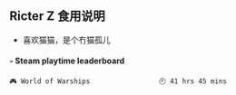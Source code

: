 ## Ricter Z 食用说明
- 喜欢猫猫，是个冇猫孤儿

<!-- steam-box start -->
#### - Steam playtime leaderboard
```text
🎮 World of Warships                 🕘 41 hrs 45 mins
```
<!-- Powered by https://github.com/YouEclipse/steam-box . -->
<!-- steam-box end -->
